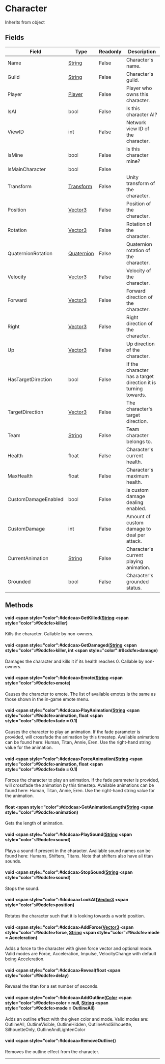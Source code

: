 # Character
Inherits from object
## Fields
|Field|Type|Readonly|Description|
|---|---|---|---|
|Name|[String](../static/String.md)|False|Character's name.|
|Guild|[String](../static/String.md)|False|Character's guild.|
|Player|[Player](../objects/Player.md)|False|Player who owns this character.|
|IsAI|bool|False|Is this character AI?|
|ViewID|int|False|Network view ID of the character.|
|IsMine|bool|False|Is this character mine?|
|IsMainCharacter|bool|False||
|Transform|[Transform](../objects/Transform.md)|False|Unity transform of the character.|
|Position|[Vector3](../objects/Vector3.md)|False|Position of the character.|
|Rotation|[Vector3](../objects/Vector3.md)|False|Rotation of the character.|
|QuaternionRotation|[Quaternion](../objects/Quaternion.md)|False|Quaternion rotation of the character.|
|Velocity|[Vector3](../objects/Vector3.md)|False|Velocity of the character.|
|Forward|[Vector3](../objects/Vector3.md)|False|Forward direction of the character.|
|Right|[Vector3](../objects/Vector3.md)|False|Right direction of the character.|
|Up|[Vector3](../objects/Vector3.md)|False|Up direction of the character.|
|HasTargetDirection|bool|False|If the character has a target direction it is turning towards.|
|TargetDirection|[Vector3](../objects/Vector3.md)|False|The character's target direction.|
|Team|[String](../static/String.md)|False|Team character belongs to.|
|Health|float|False|Character's current health.|
|MaxHealth|float|False|Character's maximum health.|
|CustomDamageEnabled|bool|False|Is custom damage dealing enabled.|
|CustomDamage|int|False|Amount of custom damage to deal per attack.|
|CurrentAnimation|[String](../static/String.md)|False|Character's current playing animation.|
|Grounded|bool|False|Character's grounded status.|
## Methods
#### void <span style="color":#dcdcaa>GetKilled<span>([String](../static/String.md) <span style="color":#9cdcfe>killer<span>)
Kills the character. Callable by non-owners.
#### void <span style="color":#dcdcaa>GetDamaged<span>([String](../static/String.md) <span style="color":#9cdcfe>killer<span>, int <span style="color":#9cdcfe>damage<span>)
Damages the character and kills it if its health reaches 0. Callable by non-owners.
#### void <span style="color":#dcdcaa>Emote<span>([String](../static/String.md) <span style="color":#9cdcfe>emote<span>)
Causes the character to emote. The list of available emotes is the same as those shown in the in-game emote menu.
#### void <span style="color":#dcdcaa>PlayAnimation<span>([String](../static/String.md) <span style="color":#9cdcfe>animation<span>, float <span style="color":#9cdcfe>fade<span> = 0.1)
Causes the character to play an animation.  If the fade parameter is provided, will crossfade the animation by this timestep. Available animations can be found here: Human, Titan, Annie, Eren. Use the right-hand string value for the animation.
#### void <span style="color":#dcdcaa>ForceAnimation<span>([String](../static/String.md) <span style="color":#9cdcfe>animation<span>, float <span style="color":#9cdcfe>fade<span> = 0.1)
Forces the character to play an animation. If the fade parameter is provided, will crossfade the animation by this timestep. Available animations can be found here: Human, Titan, Annie, Eren. Use the right-hand string value for the animation.
#### float <span style="color":#dcdcaa>GetAnimationLength<span>([String](../static/String.md) <span style="color":#9cdcfe>animation<span>)
Gets the length of animation.
#### void <span style="color":#dcdcaa>PlaySound<span>([String](../static/String.md) <span style="color":#9cdcfe>sound<span>)
Plays a sound if present in the character. Available sound names can be found here: Humans, Shifters, Titans. Note that shifters also have all titan sounds.
#### void <span style="color":#dcdcaa>StopSound<span>([String](../static/String.md) <span style="color":#9cdcfe>sound<span>)
Stops the sound.
#### void <span style="color":#dcdcaa>LookAt<span>([Vector3](../objects/Vector3.md) <span style="color":#9cdcfe>position<span>)
Rotates the character such that it is looking towards a world position.
#### void <span style="color":#dcdcaa>AddForce<span>([Vector3](../objects/Vector3.md) <span style="color":#9cdcfe>force<span>, [String](../static/String.md) <span style="color":#9cdcfe>mode<span> = Acceleration)
Adds a force to the character with given force vector and optional mode. Valid modes are Force, Acceleration, Impulse, VelocityChange with default being Acceleration.
#### void <span style="color":#dcdcaa>Reveal<span>(float <span style="color":#9cdcfe>delay<span>)
Reveaal the titan for a set number of seconds.
#### void <span style="color":#dcdcaa>AddOutline<span>([Color](../objects/Color.md) <span style="color":#9cdcfe>color<span> = null, [String](../static/String.md) <span style="color":#9cdcfe>mode<span> = OutlineAll)
Adds an outline effect with the given color and mode. Valid modes are: OutlineAll, OutlineVisible, OutlineHidden, OutlineAndSilhouette, SilhouetteOnly, OutlineAndLightenColor
#### void <span style="color":#dcdcaa>RemoveOutline<span>()
Removes the outline effect from the character.

---

